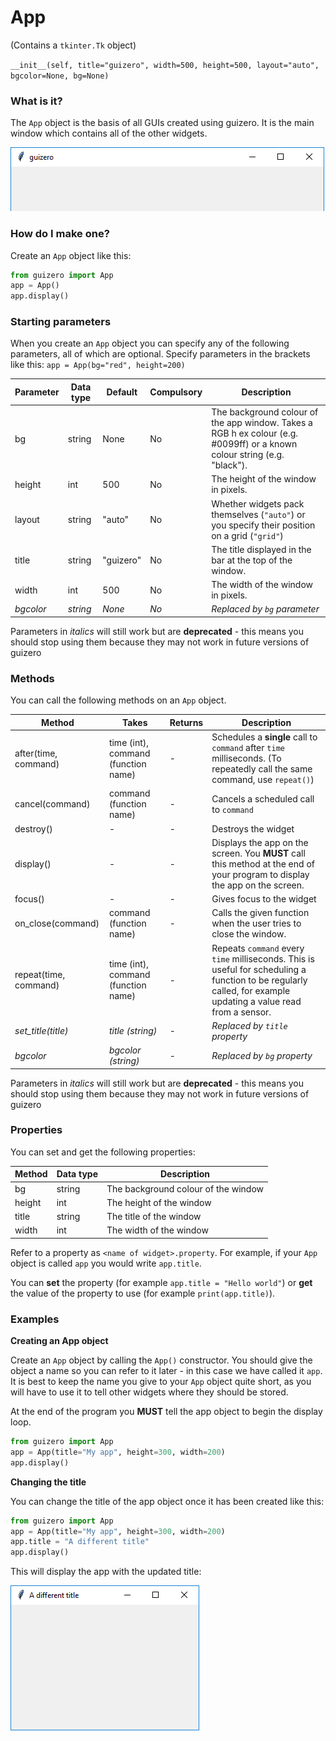 # App

(Contains a `tkinter.Tk` object)

`__init__(self, title="guizero", width=500, height=500, layout="auto", bgcolor=None, bg=None)`

### What is it?
The `App` object is the basis of all GUIs created using guizero. It is the main window which contains all of the other widgets.

![App](images/app.png)

### How do I make one?

Create an `App` object like this:

```python
from guizero import App
app = App()
app.display()
```

### Starting parameters

When you create an `App` object you can specify any of the following parameters, all of which are optional. Specify parameters in the brackets like this: `app = App(bg="red", height=200)`

| Parameter | Data type | Default | Compulsory | Description                         |
| --------- | --------- | ------- | ---------- | -------------------------|
| bg    | string    | None  | No         | The background colour of the app window. Takes a RGB h ex colour (e.g. #0099ff) or a known colour string (e.g. "black"). |
| height    | int       | 500     | No         | The height of the window in pixels. |
| layout    | string    | "auto"  | No         | Whether widgets pack themselves (`"auto"`) or you specify their position on a grid (`"grid"`) |
| title     | string    | "guizero" | No       | The title displayed in the bar at the top of the window. |
| width     | int       | 500     | No         | The width of the window in pixels.  |
| _bgcolor_    | _string_    | _None_  | _No_         | _Replaced by `bg` parameter_ |

Parameters in _italics_ will still work but are **deprecated** - this means you should stop using them because they may not work in future versions of guizero

### Methods

You can call the following methods on an `App` object.

| Method        | Takes     | Returns    | Description                |
| ------------- | --------- | ---------- | -------------------------- |
| after(time, command)   | time (int), command (function name)   | -          | Schedules a **single** call to `command` after `time` milliseconds. (To repeatedly call the same command, use `repeat()`)  |
| cancel(command)   | command (function name) | -          | Cancels a scheduled call to `command`    |
| destroy()   | -  | -          | Destroys the widget    |
| display()     |-          | -          | Displays the app on the screen. You **MUST** call this method at the end of your program to display the app on the screen. |
| focus()  | -  | -          | Gives focus to the widget  |
| on_close(command)   | command (function name)         | -          | Calls the given function when the user tries to close the window.      |
| repeat(time, command)  | time (int), command (function name)  | -          | Repeats `command` every `time` milliseconds. This is useful for scheduling a function to be regularly called, for example updating a value read from a sensor.   |
| _set_title(title)_   | _title (string)_         | -          | _Replaced by `title` property_        |
| _bgcolor_   | _bgcolor (string)_       | -          | _Replaced by `bg` property_   |

Parameters in _italics_ will still work but are **deprecated** - this means you should stop using them because they may not work in future versions of guizero

### Properties

You can set and get the following properties:

| Method        | Data type   | Description                |
| ------------- | ----------- | -------------------------- |
| bg            | string      | The background colour of the window   |
| height        | int         | The height of the window   |
| title         | string      | The title of the window    |
| width         | int         | The width of the window    |


Refer to a property as `<name of widget>.property`. For example, if your `App` object is called `app` you would write `app.title`.

You can **set** the property (for example `app.title = "Hello world"`) or **get** the value of the property to use (for example `print(app.title)`).

### Examples

**Creating an App object**

Create an `App` object by calling the `App()` constructor. You should give the object a name so you can refer to it later - in this case we have called it `app`. It is best to keep the name you give to your `App` object quite short, as you will have to use it to tell other widgets where they should be stored.

At the end of the program you **MUST** tell the app object to begin the display loop.

```python
from guizero import App
app = App(title="My app", height=300, width=200)
app.display()
```

**Changing the title**

You can change the title of the app object once it has been created like this:

```python
from guizero import App
app = App(title="My app", height=300, width=200)
app.title = "A different title"
app.display()
```
This will display the app with the updated title:

![App title](images/app_set_title.png)
